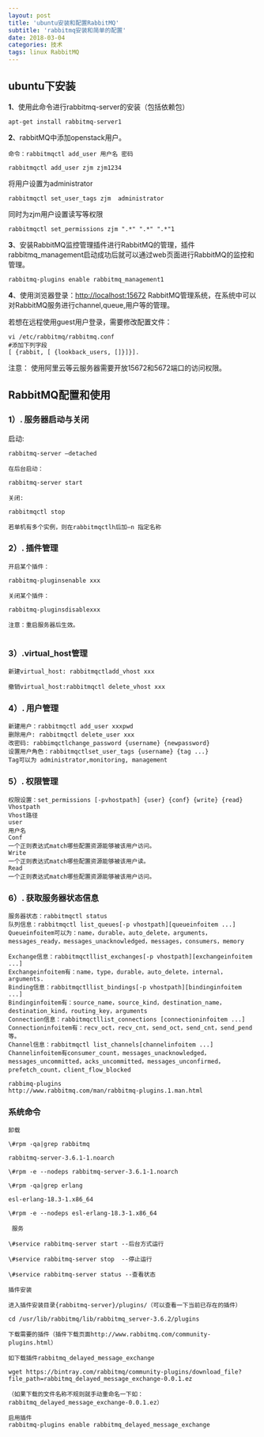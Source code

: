 ```yaml
---
layout: post
title: 'ubuntu安装和配置RabbitMQ'
subtitle: 'rabbitmq安装和简单的配置'
date: 2018-03-04
categories: 技术
tags: linux RabbitMQ
---
```


## ubuntu下安装

**1**、使用此命令进行rabbitmq-server的安装（包括依赖包）

```Shell
apt-get install rabbitmq-server1
```

**2**、rabbitMQ中添加openstack用户。

```shell
命令：rabbitmqctl add_user 用户名 密码
```

```shell
rabbitmqctl add_user zjm zjm1234
```

将用户设置为administrator

~~~Shell
rabbitmqctl set_user_tags zjm  administrator
~~~

同时为zjm用户设置读写等权限

```shell
rabbitmqctl set_permissions zjm ".*" ".*" ".*"1
```

**3**、安装RabbitMQ监控管理插件进行RabbitMQ的管理，插件rabbitmq_management启动成功后就可以通过web页面进行RabbitMQ的监控和管理。

```Shell
rabbitmq-plugins enable rabbitmq_management1
```

**4**、使用浏览器登录：[http://localhost:15672](http://localhost:15672/) RabbitMQ管理系统，在系统中可以对RabbitMQ服务进行channel,queue,用户等的管理。

若想在远程使用guest用户登录，需要修改配置文件：

~~~shell
vi /etc/rabbitmq/rabbitmq.conf
#添加下列字段
[ {rabbit, [ {lookback_users, []}]}].
~~~



注意： 使用阿里云等云服务器需要开放15672和5672端口的访问权限。







## RabbitMQ配置和使用

### 1）. 服务器启动与关闭

启动: 

```Shell
rabbitmq-server –detached

在后台启动：

rabbitmq-server start

关闭:

rabbitmqctl stop

若单机有多个实例，则在rabbitmqctlh后加–n 指定名称
```

### 2）. 插件管理

```Shell
开启某个插件：

rabbitmq-pluginsenable xxx

关闭某个插件：

rabbitmq-pluginsdisablexxx

注意：重启服务器后生效。


```

### 3）.virtual_host管理

```Shell
新建virtual_host: rabbitmqctladd_vhost xxx

撤销virtual_host:rabbitmqctl delete_vhost xxx
```



### 4）. 用户管理

```Shell
新建用户：rabbitmqctl add_user xxxpwd
删除用户: rabbitmqctl delete_user xxx
改密码: rabbimqctlchange_password {username} {newpassword}
设置用户角色：rabbitmqctlset_user_tags {username} {tag ...}
Tag可以为 administrator,monitoring, management
```

### 5）. 权限管理

```Shell
权限设置：set_permissions [-pvhostpath] {user} {conf} {write} {read}
Vhostpath
Vhost路径
user
用户名
Conf
一个正则表达式match哪些配置资源能够被该用户访问。
Write
一个正则表达式match哪些配置资源能够被该用户读。
Read
一个正则表达式match哪些配置资源能够被该用户访问。
```



### 6）. 获取服务器状态信息

```Shell
服务器状态：rabbitmqctl status
队列信息：rabbitmqctl list_queues[-p vhostpath][queueinfoitem ...]
Queueinfoitem可以为：name，durable，auto_delete，arguments，messages_ready，messages_unacknowledged，messages，consumers，memory

Exchange信息：rabbitmqctllist_exchanges[-p vhostpath][exchangeinfoitem ...]
Exchangeinfoitem有：name，type，durable，auto_delete，internal，arguments.
Binding信息：rabbitmqctllist_bindings[-p vhostpath][bindinginfoitem ...]
Bindinginfoitem有：source_name，source_kind，destination_name，destination_kind，routing_key，arguments
Connection信息：rabbitmqctllist_connections [connectioninfoitem ...]
Connectioninfoitem有：recv_oct，recv_cnt，send_oct，send_cnt，send_pend等。
Channel信息：rabbitmqctl list_channels[channelinfoitem ...]
Channelinfoitem有consumer_count，messages_unacknowledged，messages_uncommitted，acks_uncommitted，messages_unconfirmed，prefetch_count，client_flow_blocked

rabbimq-plugins
http://www.rabbitmq.com/man/rabbitmq-plugins.1.man.html
```

### 系统命令

```Shell
卸载

\#rpm -qa|grep rabbitmq

rabbitmq-server-3.6.1-1.noarch

\#rpm -e --nodeps rabbitmq-server-3.6.1-1.noarch

\#rpm -qa|grep erlang

esl-erlang-18.3-1.x86_64

\#rpm -e --nodeps esl-erlang-18.3-1.x86_64

 服务

\#service rabbitmq-server start --后台方式运行

\#service rabbitmq-server stop  --停止运行

\#service rabbitmq-server status --查看状态

插件安装

进入插件安装目录{rabbitmq-server}/plugins/（可以查看一下当前已存在的插件）

cd /usr/lib/rabbitmq/lib/rabbitmq_server-3.6.2/plugins

下载需要的插件（插件下载页面http://www.rabbitmq.com/community-plugins.html）

如下载插件rabbitmq_delayed_message_exchange

wget https://bintray.com/rabbitmq/community-plugins/download_file?file_path=rabbitmq_delayed_message_exchange-0.0.1.ez

（如果下载的文件名称不规则就手动重命名一下如：rabbitmq_delayed_message_exchange-0.0.1.ez）

启用插件
rabbitmq-plugins enable rabbitmq_delayed_message_exchange


```

